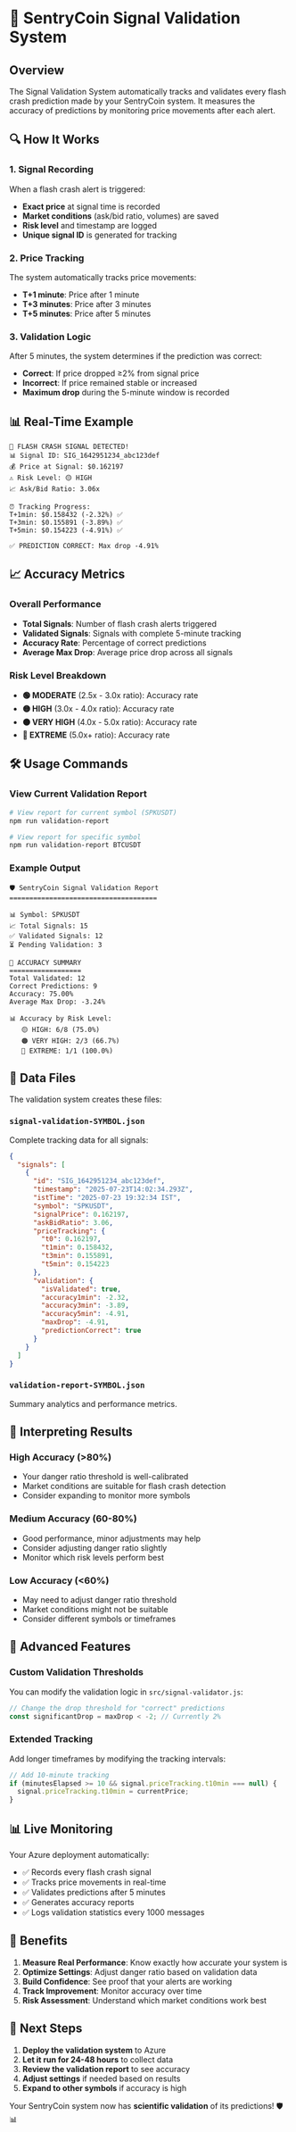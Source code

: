 # 🎯 SentryCoin Signal Validation System

## Overview

The Signal Validation System automatically tracks and validates every flash crash prediction made by your SentryCoin system. It measures the accuracy of predictions by monitoring price movements after each alert.

## 🔍 How It Works

### 1. Signal Recording
When a flash crash alert is triggered:
- **Exact price** at signal time is recorded
- **Market conditions** (ask/bid ratio, volumes) are saved
- **Risk level** and timestamp are logged
- **Unique signal ID** is generated for tracking

### 2. Price Tracking
The system automatically tracks price movements:
- **T+1 minute**: Price after 1 minute
- **T+3 minutes**: Price after 3 minutes  
- **T+5 minutes**: Price after 5 minutes

### 3. Validation Logic
After 5 minutes, the system determines if the prediction was correct:
- **Correct**: If price dropped ≥2% from signal price
- **Incorrect**: If price remained stable or increased
- **Maximum drop** during the 5-minute window is recorded

## 📊 Real-Time Example

```
🚨 FLASH CRASH SIGNAL DETECTED!
📊 Signal ID: SIG_1642951234_abc123def
💰 Price at Signal: $0.162197
⚠️ Risk Level: 🟡 HIGH
📈 Ask/Bid Ratio: 3.06x

⏰ Tracking Progress:
T+1min: $0.158432 (-2.32%) ✅
T+3min: $0.155891 (-3.89%) ✅  
T+5min: $0.154223 (-4.91%) ✅

✅ PREDICTION CORRECT: Max drop -4.91%
```

## 📈 Accuracy Metrics

### Overall Performance
- **Total Signals**: Number of flash crash alerts triggered
- **Validated Signals**: Signals with complete 5-minute tracking
- **Accuracy Rate**: Percentage of correct predictions
- **Average Max Drop**: Average price drop across all signals

### Risk Level Breakdown
- **🟢 MODERATE** (2.5x - 3.0x ratio): Accuracy rate
- **🟡 HIGH** (3.0x - 4.0x ratio): Accuracy rate  
- **🟠 VERY HIGH** (4.0x - 5.0x ratio): Accuracy rate
- **🔴 EXTREME** (5.0x+ ratio): Accuracy rate

## 🛠️ Usage Commands

### View Current Validation Report
```bash
# View report for current symbol (SPKUSDT)
npm run validation-report

# View report for specific symbol
npm run validation-report BTCUSDT
```

### Example Output
```
🛡️ SentryCoin Signal Validation Report
=====================================

📊 Symbol: SPKUSDT
📈 Total Signals: 15
✅ Validated Signals: 12
⏳ Pending Validation: 3

🎯 ACCURACY SUMMARY
==================
Total Validated: 12
Correct Predictions: 9
Accuracy: 75.00%
Average Max Drop: -3.24%

📊 Accuracy by Risk Level:
   🟡 HIGH: 6/8 (75.0%)
   🟠 VERY HIGH: 2/3 (66.7%)
   🔴 EXTREME: 1/1 (100.0%)
```

## 📁 Data Files

The validation system creates these files:

### `signal-validation-SYMBOL.json`
Complete tracking data for all signals:
```json
{
  "signals": [
    {
      "id": "SIG_1642951234_abc123def",
      "timestamp": "2025-07-23T14:02:34.293Z",
      "istTime": "2025-07-23 19:32:34 IST",
      "symbol": "SPKUSDT",
      "signalPrice": 0.162197,
      "askBidRatio": 3.06,
      "priceTracking": {
        "t0": 0.162197,
        "t1min": 0.158432,
        "t3min": 0.155891,
        "t5min": 0.154223
      },
      "validation": {
        "isValidated": true,
        "accuracy1min": -2.32,
        "accuracy3min": -3.89,
        "accuracy5min": -4.91,
        "maxDrop": -4.91,
        "predictionCorrect": true
      }
    }
  ]
}
```

### `validation-report-SYMBOL.json`
Summary analytics and performance metrics.

## 🎯 Interpreting Results

### High Accuracy (>80%)
- Your danger ratio threshold is well-calibrated
- Market conditions are suitable for flash crash detection
- Consider expanding to monitor more symbols

### Medium Accuracy (60-80%)
- Good performance, minor adjustments may help
- Consider adjusting danger ratio slightly
- Monitor which risk levels perform best

### Low Accuracy (<60%)
- May need to adjust danger ratio threshold
- Market conditions might not be suitable
- Consider different symbols or timeframes

## 🔧 Advanced Features

### Custom Validation Thresholds
You can modify the validation logic in `src/signal-validator.js`:
```javascript
// Change the drop threshold for "correct" predictions
const significantDrop = maxDrop < -2; // Currently 2%
```

### Extended Tracking
Add longer timeframes by modifying the tracking intervals:
```javascript
// Add 10-minute tracking
if (minutesElapsed >= 10 && signal.priceTracking.t10min === null) {
  signal.priceTracking.t10min = currentPrice;
}
```

## 📊 Live Monitoring

Your Azure deployment automatically:
- ✅ Records every flash crash signal
- ✅ Tracks price movements in real-time
- ✅ Validates predictions after 5 minutes
- ✅ Generates accuracy reports
- ✅ Logs validation statistics every 1000 messages

## 🎉 Benefits

1. **Measure Real Performance**: Know exactly how accurate your system is
2. **Optimize Settings**: Adjust danger ratio based on validation data
3. **Build Confidence**: See proof that your alerts are working
4. **Track Improvement**: Monitor accuracy over time
5. **Risk Assessment**: Understand which market conditions work best

## 🚀 Next Steps

1. **Deploy the validation system** to Azure
2. **Let it run for 24-48 hours** to collect data
3. **Review the validation report** to see accuracy
4. **Adjust settings** if needed based on results
5. **Expand to other symbols** if accuracy is high

Your SentryCoin system now has **scientific validation** of its predictions! 🛡️📊
